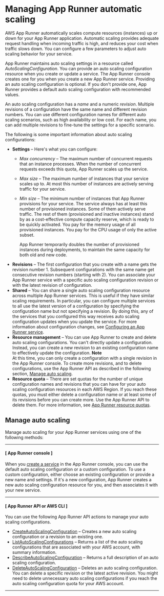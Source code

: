 # Managing App Runner automatic scaling<a name="manage-autoscaling"></a>

AWS App Runner automatically scales compute resources \(instances\) up or down for your App Runner application\. Automatic scaling provides adequate request handling when incoming traffic is high, and reduces your cost when traffic slows down\. You can configure a few parameters to adjust auto scaling behavior for your service\.

App Runner maintains auto scaling settings in a resource called *AutoScalingConfiguration*\. You can provide an auto scaling configuration resource when you create or update a service\. The App Runner console creates one for you when you create a new App Runner service\. Providing an auto scaling configuration is optional\. If you don't provide one, App Runner provides a default auto scaling configuration with recommended values\.

An auto scaling configuration has a *name* and a numeric *revision*\. Multiple revisions of a configuration have the same name and different revision numbers\. You can use different configuration names for different auto scaling scenarios, such as high availability or low cost\. For each name, you can add multiple revisions to fine\-tune the settings for a specific scenario\.

The following is some important information about auto scaling configurations:
+ **Settings** – Here's what you can configure:
  + *Max concurrency* – The maximum number of concurrent requests that an instance processes\. When the number of concurrent requests exceeds this quota, App Runner scales up the service\.
  + *Max size* – The maximum number of instances that your service scales up to\. At most this number of instances are actively serving traffic for your service\.
  + *Min size* – The minimum number of instances that App Runner provisions for your service\. The service always has at least this number of provisioned instances\. Some of them actively serve traffic\. The rest of them \(provisioned and inactive instances\) stand by as a cost\-effective compute capacity reserve, which is ready to be quickly activated\. You pay for the memory usage of all provisioned instances\. You pay for the CPU usage of only the active subset\.

    App Runner temporarily doubles the number of provisioned instances during deployments, to maintain the same capacity for both old and new code\.
+ **Revisions** – The first configuration that you create with a name gets the revision number 1\. Subsequent configurations with the same name get consecutive revision numbers \(starting with 2\)\. You can associate your App Runner service with a specific auto scaling configuration revision or with the latest revision of configuration\.
+ **Shared** – You can share a single auto scaling configuration resource across multiple App Runner services\. This is useful if they have similar scaling requirements\. In particular, you can configure multiple services to all use the latest version of a configuration by specifying the configuration name but not specifying a revision\. By doing this, any of the services that you configured this way receives auto scaling configuration updates when you update the service\. For more information about configuration changes, see [Configuring an App Runner service](manage-configure.md)\.
+ **Resource management** – You can use App Runner to create and delete auto scaling configurations\. You can't directly update a configuration\. Instead, you can create a new revision to an existing configuration name to effectively update the configuration\.
**Note**  
At this time, you can only create a configuration with a single revision in the App Runner console\. To create more revisions, and to delete configurations, use the App Runner API as described in the following section, [Manage auto scaling](#manage-autoscaling.manage)\.
+ **Resource quota** – There are set quotas for the number of unique configuration names and revisions that you can have for your auto scaling configuration resources in each AWS Region\. If you reach these quotas, you must either delete a configuration name or at least some of its revisions before you can create more\. Use the App Runner API to delete them\. For more information, see [App Runner resource quotas](architecture.md#architecture.quotas)\.

## Manage auto scaling<a name="manage-autoscaling.manage"></a>

Manage auto scaling for your App Runner services using one of the following methods:

------
#### [ App Runner console ]

When you [create a service](manage-create.md) in the App Runner console, you can use the default auto scaling configuration or a custom configuration\. To use a custom configuration, either choose an existing configuration or provide a new name and settings\. If it's a new configuration, App Runner creates a new auto scaling configuration resource for you, and then associates it with your new service\.

------
#### [ App Runner API or AWS CLI ]

You can use the following App Runner API actions to manage your auto scaling configurations\.
+ [CreateAutoScalingConfiguration](https://docs.aws.amazon.com/apprunner/latest/api/API_CreateAutoScalingConfiguration.html) – Creates a new auto scaling configuration or a revision to an existing one\.
+ [ListAutoScalingConfigurations](https://docs.aws.amazon.com/apprunner/latest/api/API_ListAutoScalingConfigurations.html) – Returns a list of the auto scaling configurations that are associated with your AWS account, with summary information\.
+ [DescribeAutoScalingConfiguration](https://docs.aws.amazon.com/apprunner/latest/api/API_DescribeAutoScalingConfiguration.html) – Returns a full description of an auto scaling configuration\.
+ [DeleteAutoScalingConfiguration](https://docs.aws.amazon.com/apprunner/latest/api/API_DeleteAutoScalingConfiguration.html) – Deletes an auto scaling configuration\. You can delete a specific revision or the latest active revision\. You might need to delete unnecessary auto scaling configurations if you reach the auto scaling configuration quota for your AWS account\.

------